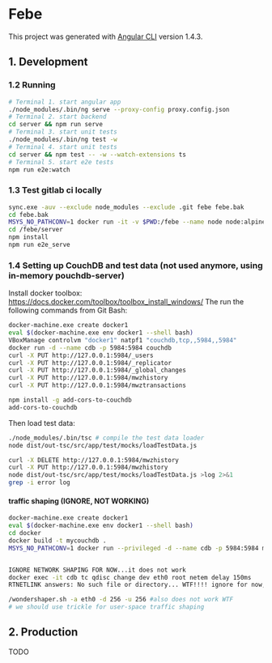 # Febe

This project was generated with [Angular CLI](https://github.com/angular/angular-cli) version 1.4.3.

## 1. Development

### 1.2 Running 

```bash
# Terminal 1. start angular app
./node_modules/.bin/ng serve --proxy-config proxy.config.json
# Terminal 2. start backend
cd server && npm run serve
# Terminal 3. start unit tests
./node_modules/.bin/ng test -w
# Terminal 4. start unit tests
cd server && npm test -- -w --watch-extensions ts
# Terminal 5. start e2e tests
npm run e2e:watch
```

### 1.3 Test gitlab ci locally

```bash
sync.exe -auv --exclude node_modules --exclude .git febe febe.bak
cd febe.bak
MSYS_NO_PATHCONV=1 docker run -it -v $PWD:/febe --name node node:alpine sh
cd /febe/server
npm install
npm run e2e_serve
```

### 1.4 Setting up CouchDB and test data (not used anymore, using in-memory pouchdb-server)

Install docker toolbox: https://docs.docker.com/toolbox/toolbox_install_windows/
The run the following commands from Git Bash:

```bash
docker-machine.exe create docker1
eval $(docker-machine.exe env docker1 --shell bash)
VBoxManage controlvm "docker1" natpf1 "couchdb,tcp,,5984,,5984"
docker run -d --name cdb -p 5984:5984 couchdb
curl -X PUT http://127.0.0.1:5984/_users
curl -X PUT http://127.0.0.1:5984/_replicator
curl -X PUT http://127.0.0.1:5984/_global_changes
curl -X PUT http://127.0.0.1:5984/mwzhistory
curl -X PUT http://127.0.0.1:5984/mwztransactions

npm install -g add-cors-to-couchdb
add-cors-to-couchdb
```

Then load test data:

```bash
./node_modules/.bin/tsc # compile the test data loader
node dist/out-tsc/src/app/test/mocks/loadTestData.js
```

```bash
curl -X DELETE http://127.0.0.1:5984/mwzhistory
curl -X PUT http://127.0.0.1:5984/mwzhistory
node dist/out-tsc/src/app/test/mocks/loadTestData.js >log 2>&1
grep -i error log
```

#### traffic shaping (IGNORE, NOT WORKING)

```bash
docker-machine.exe create docker1
eval $(docker-machine.exe env docker1 --shell bash)
cd docker
docker build -t mycouchdb .
MSYS_NO_PATHCONV=1 docker run --privileged -d --name cdb -p 5984:5984 mycouchdb


IGNORE NETWORK SHAPING FOR NOW...it does not work
docker exec -it cdb tc qdisc change dev eth0 root netem delay 150ms
RTNETLINK answers: No such file or directory... WTF!!!! ignore for now, but we should really test with high latency and low throughput network links, developing and testing at loopback network speed is asking for trouble !!!!

/wondershaper.sh -a eth0 -d 256 -u 256 #also does not work WTF
# we should use trickle for user-space traffic shaping
```

## 2. Production

TODO

